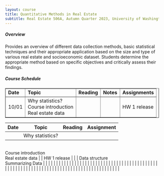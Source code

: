 ```yaml
---
layout: course
title: Quantitative Methods in Real Estate
subtitle: Real Estate 506A, Autumn Quarter 2023, University of Washington
---
```


##### Overview

Provides an overview of different data collection methods, basic statistical techniques and their appropriate application based on the size and type of various real estate and socioeconomic dataset. Students determine the appropriate method based on specific objectives and critically assess their findings.



##### Course Schedule

<table border="1"> 
    <tr> 
        <td><b>Date</b></td> 
        <td><b>Topic</b></td> 
        <td><b>Reading</b></td> 
        <td><b>Notes</b></td> 
        <td><b>Assignments</td> 
    </tr> 
    <tr> 
        <td>10/01</td> 
        <td>Why statistics? <br/>Course introduction <br/>Real estate data</td> 
        <td> </td> 
        <td> </td> 
        <td>HW 1 release</td> 
    </tr> 
</table>





| Date | Topic                                                          | Reading | Assignment   |
| ---- | -------------------------------------------------------------- | ------- | ------------ |
|      | Why statistics?<br/>Course introduction<br/>Real estate data |         | HW 1 release |
|      | Data structure<br/>Summarizing Data                           |         |              |
|      |                                                                |         |              |
|      |                                                                |         |              |
|      |                                                                |         |              |
|      |                                                                |         |              |
|      |                                                                |         |              |
|      |                                                                |         |              |
|      |                                                                |         |              |
|      |                                                                |         |              |
|      |                                                                |         |              |
|      |                                                                |         |              |
|      |                                                                |         |              |
|      |                                                                |         |              |
|      |                                                                |         |              |
|      |                                                                |         |              |
|      |                                                                |         |              |
|      |                                                                |         |              |
|      |                                                                |         |              |